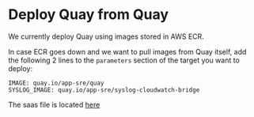 # Deploy Quay from Quay

We currently deploy Quay using images stored in AWS ECR.

In case ECR goes down and we want to pull images from Quay itself, add the following 2 lines to the `parameters` section of the target you want to deploy:
```
IMAGE: quay.io/app-sre/quay
SYSLOG_IMAGE: quay.io/app-sre/syslog-cloudwatch-bridge
```

The saas file is located [here](https://gitlab.cee.redhat.com/service/app-interface/blob/master/data/services/quayio/saas/quayio.yaml)
